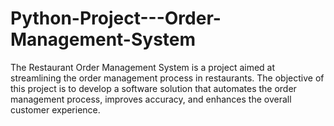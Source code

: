 # Python-Project---Order-Management-System
The Restaurant Order Management System is a project aimed at streamlining the order management process in restaurants. The objective of this project is to develop a software solution that automates the order management process, improves accuracy, and enhances the overall customer experience.
